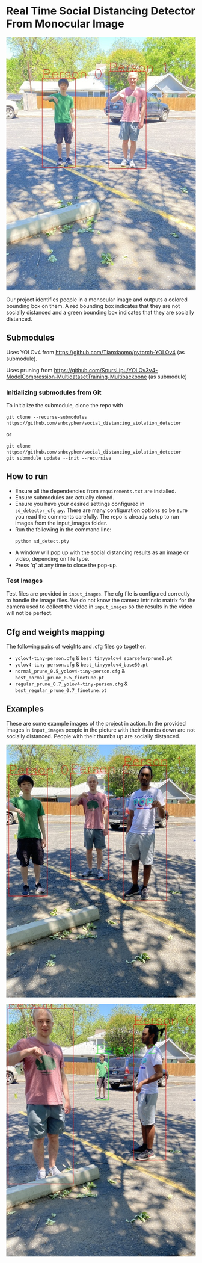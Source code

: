 # Real Time Social Distancing Detector From Monocular Image
![Example Output](repo_img/test0.jpg)

Our project identifies people in a monocular image and outputs a colored bounding box on them. A red bounding box indicates that they are not socially distanced and a green bounding box indicates that they are socially distanced. 

## Submodules

Uses YOLOv4 from https://github.com/Tianxiaomo/pytorch-YOLOv4 (as submodule). 

Uses pruning from https://github.com/SpursLipu/YOLOv3v4-ModelCompression-MultidatasetTraining-Multibackbone (as submodule)

### Initializing submodules from Git
To initialize the submodule, clone the repo with  

```
git clone --recurse-submodules https://github.com/snbcypher/social_distancing_violation_detector
```
or 
```
git clone https://github.com/snbcypher/social_distancing_violation_detector
git submodule update --init --recursive
```
## How to run
 - Ensure all the dependencies from ```requirements.txt``` are installed. 
 - Ensure submodules are actually cloned. 
 - Ensure you have your desired settings configured in ```sd_detector_cfg.py```. There are many configuration options so be sure you read the comments carefully. The repo is already setup to run images from the input_images folder. 
 - Run the following in the command line:
    ```
    python sd_detect.pty
    ```
- A window will pop up with the social distancing results as an image or video, depending on file type.
- Press 'q' at any time to close the pop-up.

### Test Images
Test files are provided in ```input_images```. The cfg file is configured correctly to handle the image files. We do not know the camera intrinsic matrix for the camera used to collect the video in ```input_images``` so the results in the video will not be perfect. 

## Cfg and weights mapping
The following pairs of weights and .cfg files go together. 
- ```yolov4-tiny-person.cfg``` & ```best_tinyyolov4_sparseforprune0.pt```
- ```yolov4-tiny-person.cfg``` & ```best_tinyyolov4_base50.pt```
- ```normal_prune_0.5_yolov4-tiny-person.cfg``` & ```best_normal_prune_0.5_finetune.pt```
- ```regular_prune_0.7_yolov4-tiny-person.cfg``` & ```best_regular_prune_0.7_finetune.pt```

## Examples
These are some example images of the project in action. In the provided images in ```input_images``` people in the picture with their thumbs down are not socially distanced. People with their thumbs up are socially distanced. 

![Example Output](repo_img/test1.jpg)

![Example Output](repo_img/test2.jpg)
